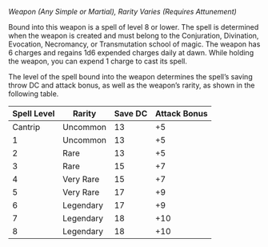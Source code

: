 _Weapon (Any Simple or Martial), Rarity Varies (Requires Attunement)_

Bound into this weapon is a spell of level 8 or lower. The spell is determined when the weapon is created and must belong to the Conjuration, Divination, Evocation, Necromancy, or Transmutation school of magic. The weapon has 6 charges and regains 1d6 expended charges daily at dawn. While holding the weapon, you can expend 1 charge to cast its spell.

The level of the spell bound into the weapon determines the spell’s saving throw DC and attack bonus, as well as the weapon’s rarity, as shown in the following table.

|Spell Level|Rarity|Save DC|Attack Bonus|
|---|---|---|---|
|Cantrip|Uncommon|13|+5|
|1|Uncommon|13|+5|
|2|Rare|13|+5|
|3|Rare|15|+7|
|4|Very Rare|15|+7|
|5|Very Rare|17|+9|
|6|Legendary|17|+9|
|7|Legendary|18|+10|
|8|Legendary|18|+10|